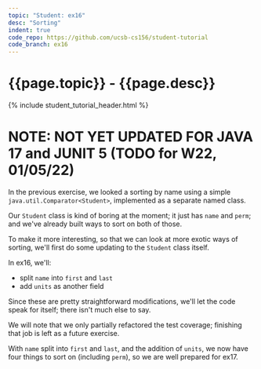 ```yaml
---
topic: "Student: ex16"
desc: "Sorting"
indent: true
code_repo: https://github.com/ucsb-cs156/student-tutorial
code_branch: ex16
---
```


# {{page.topic}} - {{page.desc}}

{% include student_tutorial_header.html %}

# NOTE: NOT YET UPDATED FOR JAVA 17 and JUNIT 5 (TODO for W22, 01/05/22)


In the previous exercise, we looked a sorting by name using a simple `java.util.Comparator<Student>`, implemented as a separate named class.

Our `Student` class is kind of boring at the moment; it just has `name` and `perm`; and we've already built ways to sort on both of those.

To make it more interesting, so that we can look at more exotic ways of sorting, we'll first do some updating to the `Student` class itself.

In ex16, we'll:
* split `name` into `first` and `last`
* add `units` as another field

Since these are pretty straightforward modifications, we'll let the code speak for itself; there isn't much else to say.

We will note that we only partially refactored the test coverage; finishing that job is left as a future exercise.

With `name` split into `first` and `last`, and the addition of `units`, we now have four things to sort on (including `perm`), so we
are well prepared for ex17.
